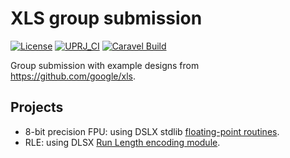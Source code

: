 # XLS group submission

[![License](https://img.shields.io/badge/License-Apache%202.0-blue.svg)](https://opensource.org/licenses/Apache-2.0) [![UPRJ_CI](https://github.com/efabless/caravel_project_example/actions/workflows/user_project_ci.yml/badge.svg)](https://github.com/efabless/caravel_project_example/actions/workflows/user_project_ci.yml) [![Caravel Build](https://github.com/efabless/caravel_project_example/actions/workflows/caravel_build.yml/badge.svg)](https://github.com/efabless/caravel_project_example/actions/workflows/caravel_build.yml)

Group submission with example designs from https://github.com/google/xls.

## Projects

- 8-bit precision FPU: using DSLX stdlib [floating-point routines](https://google.github.io/xls/floating_point/).
- RLE: using DLSX [Run Length encoding module](https://github.com/google/xls/tree/main/xls/modules/rle).
